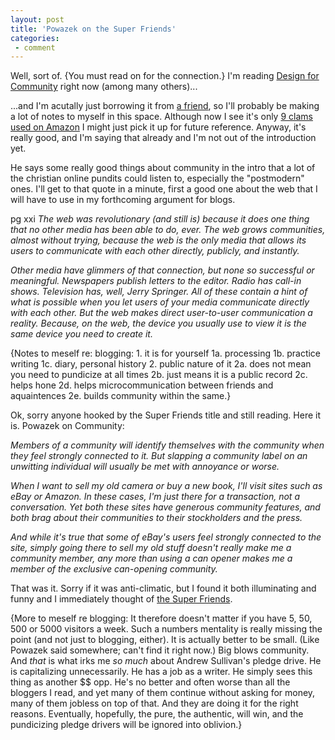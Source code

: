 ```yaml
---
layout: post
title: 'Powazek on the Super Friends'
categories:
 - comment
---
```



Well, sort of. {You must read on for the connection.} I'm reading <a href="http://designforcommunity.com/">Design for Community</a> right now (among many others)...


...and I'm acutally just borrowing it from <a href="http://www.boboroshi.com/log/">a friend</a>, so I'll probably be making a lot of notes to myself in this space. Although now I see it's only <a href="http://www.amazon.com/exec/obidos/tg/detail/-/0735710759/qid=1043194523/sr=1-2/ref=sr_1_2/002-5752715-5202429?v=glance&s=books">9 clams used on Amazon</a> I might just pick it up for future reference. Anyway, it's really good, and I'm saying that already and I'm not out of the introduction yet.



He says some really good things about community in the intro that a lot of the christian online pundits could listen to, especially the "postmodern" ones. I'll get to that quote in a minute, first a good one about the web that I will have to use in my forthcoming argument for blogs.



pg xxi <i>The web was revolutionary (and still is) because it does one thing that no other media has been able to do, ever. The web grows communities, almost without trying, because the web is the only media that allows its users to communicate with each other directly, publicly, and instantly.



Other media have glimmers of that connection, but none so successful or meaningful. Newspapers publish letters to the editor. Radio has call-in shows. Television has, well, Jerry Springer. All of these contain a hint of what is possible when you let users of your media communicate directly with each other. But the web makes direct user-to-user communication a reality. Because, on the web, the device you usually use to view it is the same device you need to create it.</i>



{Notes to meself re: blogging: 1. it is for yourself 1a. processing 1b. practice writing 1c. diary, personal history 2. public nature of it 2a. does not mean you need to pundicize at all times 2b. just means it is a public record 2c. helps hone 2d. helps microcommunication between friends and aquaintences 2e. builds community within the same.}



Ok, sorry anyone hooked by the Super Friends title and still reading. Here it is. Powazek on Community:



<i>Members of a community will identify themselves with the community when they feel strongly connected to it. But slapping a community label on an unwitting individual will usually be met with annoyance or worse.



When I want to sell my old camera or buy a new book, I'll visit sites such as eBay or Amazon. In these cases, I'm just there for a transaction, not a conversation. Yet both these sites have generous community features, and both brag about their communities to their stockholders and the press.



And while it's true that some of eBay's users feel strongly connected to the site, simply going there to sell my old stuff doesn't really make me a community member, any more than using a can opener makes me a member of the exclusive can-opening community.</i>



That was it. Sorry if it was anti-climatic, but I found it both illuminating and funny and I immediately thought of <a href="http://monkhouse.blogspot.com/2003_01_01_monkhouse_archive.html#87484741">the Super Friends</a>.



{More to meself re blogging: It therefore doesn't matter if you have 5, 50, 500 or 5000 visitors a week. Such a numbers mentality is really missing the point (and not just to blogging, either). It is actually better to be small. (Like Powazek said somewhere; can't find it right now.) Big blows community. And <i>that</i> is what irks me <i>so much</i> about Andrew Sullivan's pledge drive. He is capitalizing unnecessarily. He has a job as a writer. He simply sees this thing as another &#36;&#36; opp. He's no better and often worse than all the bloggers I read, and yet many of them continue without asking for money, many of them jobless on top of that. And they are doing it for the right reasons. Eventually, hopefully, the pure, the authentic, will win, and the pundicizing pledge drivers will be ignored into oblivion.}